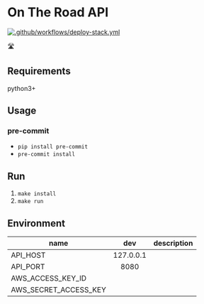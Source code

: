 # On The Road API
[![.github/workflows/deploy-stack.yml](https://github.com/apmaros/ontheroad-api/actions/workflows/deploy-stack.yml/badge.svg)](https://github.com/apmaros/ontheroad-api/actions/workflows/deploy-stack.yml)


🛣

## Requirements
python3+

## Usage

### pre-commit
- `pip install pre-commit`
- `pre-commit install`

## Run
1. `make install`
2. `make run`

## Environment
| name | dev |description |
| ------------- |:-------------:| -----:|
| API_HOST                  | 127.0.0.1 |
| API_PORT                  | 8080 |
| AWS_ACCESS_KEY_ID         |
| AWS_SECRET_ACCESS_KEY     |
